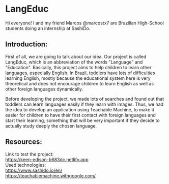 # LangEduc
Hi everyone! I and my friend Marcos @marcostx7 are Brazilian High-School students doing an internship at SashiDo.

## Introduction: ##
First of all, we are going to talk about our idea. Our project is called LangEduc, which is an abbreviation of the words "Language" and "Education". Basically, this project aims to help children to learn other languages, especially English. In Brazil, toddlers have lots of difficulties learning English, mostly because the educational system here is very theoretical and does not encourage children to learn English as well as other foreign languages dynamically.

Before developing the project, we made lots of searches and found out that toddlers can learn languages easily if they learn with images. Thus, we had the idea to develop an application using Teachable Machine, to make it easier for children to have their first contact with foreign languages and start their learning, something that will be very important if they decide to actually study deeply the chosen language.

## Resources: ##
Link to test the project:  
  https://keen-edison-b683dc.netlify.app  
Used technologies:   
https://www.sashido.io/en/  
https://teachablemachine.withgoogle.com/

